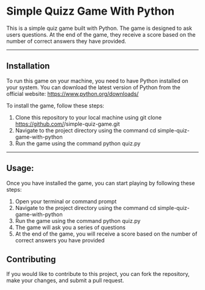 # Simple Quizz Game With Python
This is a simple quiz game built with Python. The game is designed to ask users questions.
At the end of the game, they receive a score based on the number of correct answers they have provided.

___

## Installation
To run this game on your machine, you need to have Python installed on your system. You can download the latest version of Python from the official website: 
https://www.python.org/downloads/

To install the game, follow these steps:

1. Clone this repository to your local machine using git clone https://github.com/<username>/simple-quiz-game.git
1. Navigate to the project directory using the command cd simple-quiz-game-with-python
1. Run the game using the command python quiz.py

  ___
  
## Usage:

Once you have installed the game, you can start playing by following these steps:

1. Open your terminal or command prompt
1. Navigate to the project directory using the command cd simple-quiz-game-with-python
1. Run the game using the command python quiz.py
1. The game will ask you a series of questions 
1. At the end of the game, you will receive a score based on the number of correct answers you have provided

## Contributing
If you would like to contribute to this project, you can fork the repository, make your changes, and submit a pull request.

